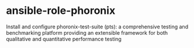 # ansible-role-phoronix
Install and configure phoronix-test-suite (pts): a comprehensive testing and benchmarking platform providing an extensible framework for both qualitative and quantitative performance testing
